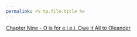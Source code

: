 ```yaml
---
permalink: <% tp.file.title %>
---
```


[Chapter Nine - O is for e.i.e.i. Owe it All to Oleander](Chapter%20Nine%20-%20O%20is%20for%20e.i.e.i.%20Owe%20it%20All%20to%20Oleander.md)

